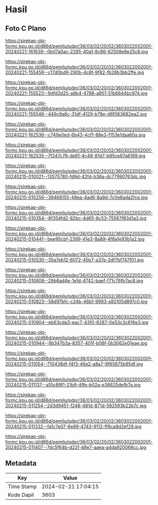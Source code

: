 # Hasil

## Foto C Plano

https://sirekap-obj-formc.kpu.go.id/d86d/pemilu/pdpr/36/03/02/20/02/3603022002001-20240221-161639--0b07a0ac-2295-40a1-8c86-62508e8e25c6.jpg

https://sirekap-obj-formc.kpu.go.id/d86d/pemilu/pdpr/36/03/02/20/02/3603022002001-20240221-155459--c17d0bd9-290b-4c8f-9f82-fb28b3bb2ffe.jpg

https://sirekap-obj-formc.kpu.go.id/d86d/pemilu/pdpr/36/03/02/20/02/3603022002001-20240221-155523--9dfd3d25-a8b4-4788-a951-51b6644bc974.jpg

https://sirekap-obj-formc.kpu.go.id/d86d/pemilu/pdpr/36/03/02/20/02/3603022002001-20240221-155546--449c9a6c-31df-4129-b78e-d6f063682ea2.jpg

https://sirekap-obj-formc.kpu.go.id/d86d/pemilu/pdpr/36/03/02/20/02/3603022002001-20240221-162536--c749e0ed-6b43-4cf1-88e3-f153e1daa60a.jpg

https://sirekap-obj-formc.kpu.go.id/d86d/pemilu/pdpr/36/03/02/20/02/3603022002001-20240221-162535--7f247c76-de81-4c48-81d7-b95ce87a6169.jpg

https://sirekap-obj-formc.kpu.go.id/d86d/pemilu/pdpr/36/03/02/20/02/3603022002001-20240215-010021--13575780-fd9d-42fd-b38a-dc77990763dc.jpg

https://sirekap-obj-formc.kpu.go.id/d86d/pemilu/pdpr/36/03/02/20/02/3603022002001-20240215-010256--39468155-48ea-4ad6-8a9d-7c0e8ada2fce.jpg

https://sirekap-obj-formc.kpu.go.id/d86d/pemilu/pdpr/36/03/02/20/02/3603022002001-20240215-010354--8f354fd2-82bc-4d65-8c53-75567f83d1a3.jpg

https://sirekap-obj-formc.kpu.go.id/d86d/pemilu/pdpr/36/03/02/20/02/3603022002001-20240215-010441--bee95cbf-2399-41e3-8a89-4f8a1e93b1a2.jpg

https://sirekap-obj-formc.kpu.go.id/d86d/pemilu/pdpr/36/03/02/20/02/3603022002001-20240215-010530--35a7eb12-6072-45b7-a37e-2df7bf747f01.jpg

https://sirekap-obj-formc.kpu.go.id/d86d/pemilu/pdpr/36/03/02/20/02/3603022002001-20240215-010608--29b6ad4e-1e1d-4742-baef-f71c76fb7ac8.jpg

https://sirekap-obj-formc.kpu.go.id/d86d/pemilu/pdpr/36/03/02/20/02/3603022002001-20240215-010823--58d97bfc-c24b-46b1-9993-a92105d897c0.jpg

https://sirekap-obj-formc.kpu.go.id/d86d/pemilu/pdpr/36/03/02/20/02/3603022002001-20240215-010904--eb63cda3-eac7-43f0-8287-0e53c3c616e3.jpg

https://sirekap-obj-formc.kpu.go.id/d86d/pemilu/pdpr/36/03/02/20/02/3603022002001-20240215-010944--9b347b3a-8357-401f-b08f-0b3062e01eae.jpg

https://sirekap-obj-formc.kpu.go.id/d86d/pemilu/pdpr/36/03/02/20/02/3603022002001-20240215-011054--710438df-f4f3-46e2-a8a7-9f65675b95df.jpg

https://sirekap-obj-formc.kpu.go.id/d86d/pemilu/pdpr/36/03/02/20/02/3603022002001-20240215-011137--a10c8f81-21b9-4ffe-b02a-e36625defb7a.jpg

https://sirekap-obj-formc.kpu.go.id/d86d/pemilu/pdpr/36/03/02/20/02/3603022002001-20240215-011254--2d3d9451-1248-481d-871d-582593b22b7c.jpg

https://sirekap-obj-formc.kpu.go.id/d86d/pemilu/pdpr/36/03/02/20/02/3603022002001-20240215-011332--fa1c7e07-6e89-4743-9112-ff8ca9d2ef29.jpg

https://sirekap-obj-formc.kpu.go.id/d86d/pemilu/pdpr/36/03/02/20/02/3603022002001-20240215-011407--7dc5f64b-d22f-48e7-aaea-a4da920068cc.jpg


## Metadata

| Key        | Value               |
| ---------- | ------------------- |
| Time Stamp | 2024-02-21 17:04:15 |
| Kode Dapil | 3603                |



